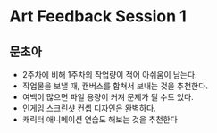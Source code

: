 # Art Feedback Session 1

## 문초아

* 2주차에 비해 1주차의 작업량이 적어 아쉬움이 남는다.
* 작업물을 보낼 때, 캔버스를 합쳐서 보내는 것을 추천한다.
* 여백이 많으면 파일 용량이 커져 문제가 될 수도 있다.
* 인게임 스크린샷 컨셉 디자인은 완벽하다.
* 캐릭터 애니메이션 연습도 해보는 것을 추천한다